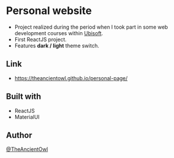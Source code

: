 # Personal website

- Project realized during the period when I took part in some web development courses within [Ubisoft](https://www.ubisoft.com/en-US/studio/bucharest.aspx).
- First ReactJS project.
- Features **dark / light** theme switch.

## Link
- https://theancientowl.github.io/personal-page/

## Built with
- ReactJS
- MaterialUI

## Author
[@TheAncientOwl](https://github.com/TheAncientOwl)
